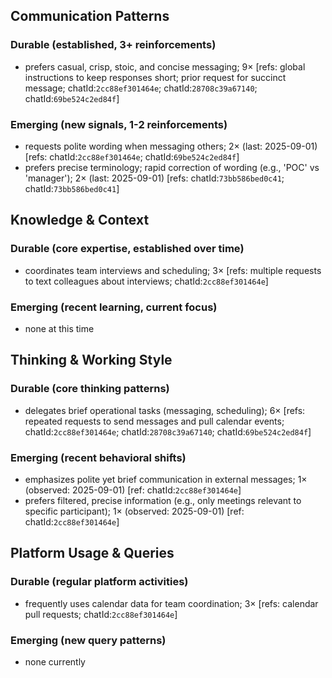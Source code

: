 ## Communication Patterns
### Durable (established, 3+ reinforcements)
- prefers casual, crisp, stoic, and concise messaging; 9× [refs: global instructions to keep responses short; prior request for succinct message; chatId:`2cc88ef301464e`; chatId:`28708c39a67140`; chatId:`69be524c2ed84f`]

### Emerging (new signals, 1-2 reinforcements)
- requests polite wording when messaging others; 2× (last: 2025-09-01) [refs: chatId:`2cc88ef301464e`; chatId:`69be524c2ed84f`]
- prefers precise terminology; rapid correction of wording (e.g., 'POC' vs 'manager'); 2× (last: 2025-09-01) [refs: chatId:`73bb586bed0c41`; chatId:`73bb586bed0c41`]

## Knowledge & Context
### Durable (core expertise, established over time)
- coordinates team interviews and scheduling; 3× [refs: multiple requests to text colleagues about interviews; chatId:`2cc88ef301464e`]

### Emerging (recent learning, current focus)
- none at this time

## Thinking & Working Style
### Durable (core thinking patterns)
- delegates brief operational tasks (messaging, scheduling); 6× [refs: repeated requests to send messages and pull calendar events; chatId:`2cc88ef301464e`; chatId:`28708c39a67140`; chatId:`69be524c2ed84f`]

### Emerging (recent behavioral shifts)
- emphasizes polite yet brief communication in external messages; 1× (observed: 2025-09-01) [ref: chatId:`2cc88ef301464e`]
- prefers filtered, precise information (e.g., only meetings relevant to specific participant); 1× (observed: 2025-09-01) [ref: chatId:`2cc88ef301464e`]

## Platform Usage & Queries
### Durable (regular platform activities)
- frequently uses calendar data for team coordination; 3× [refs: calendar pull requests; chatId:`2cc88ef301464e`]

### Emerging (new query patterns)
- none currently
